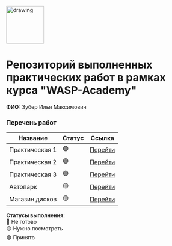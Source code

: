 <a href="https://wasp-academy.com"><img src="https://wasp-academy.com/Resources/wasp-logo.png" alt="drawing" width="100"/></a>

# Репозиторий выполненных практических работ в рамках курса "WASP-Academy"
**ФИО:** Зубер Илья Максимович

### Перечень работ

Название          | Статус | Ссылка
------------------|--------|--------
Практическая 1    | 🟢    | <a href="https://github.com/he1kor/tasksWASP/tree/master/Tasks/1">Перейти</a>
Практическая 2    | 🟢    | <a href="https://github.com/he1kor/tasksWASP/tree/master/Tasks/2">Перейти</a>
Практическая 3    | 🟢    | <a href="https://github.com/he1kor/tasksWASP/tree/master/Tasks/3">Перейти</a>
Автопарк          | 🟡    | <a href="https://github.com/he1kor/tasksWASP/tree/master/Tasks/4/1">Перейти</a>
Магазин дисков    | 🟡    | <a href="https://github.com/he1kor/tasksWASP/tree/master/Tasks/5/1">Перейти</a>

**Статусы выполнения:** <br>
🔴 Не готово <br>
🟡 Нужно посмотреть <br>
🟢 Принято <br>
